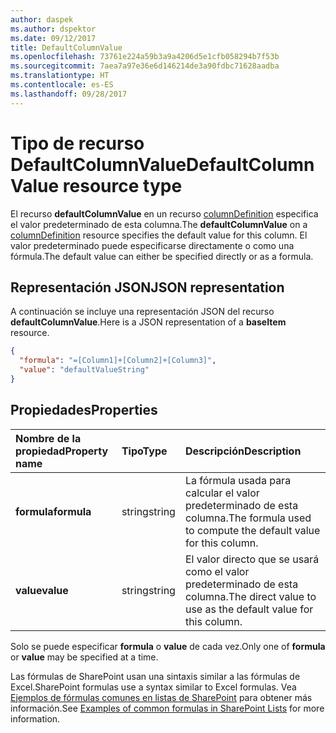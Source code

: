 ```yaml
---
author: daspek
ms.author: dspektor
ms.date: 09/12/2017
title: DefaultColumnValue
ms.openlocfilehash: 73761e224a59b3a9a4206d5e1cfb058294b7f53b
ms.sourcegitcommit: 7aea7a97e36e6d146214de3a90fdbc71628aadba
ms.translationtype: HT
ms.contentlocale: es-ES
ms.lasthandoff: 09/28/2017
---
```

# <a name="defaultcolumnvalue-resource-type"></a><span data-ttu-id="1dbfe-102">Tipo de recurso DefaultColumnValue</span><span class="sxs-lookup"><span data-stu-id="1dbfe-102">DefaultColumnValue resource type</span></span>

<span data-ttu-id="1dbfe-103">El recurso **defaultColumnValue** en un recurso [columnDefinition](columnDefinition.md) especifica el valor predeterminado de esta columna.</span><span class="sxs-lookup"><span data-stu-id="1dbfe-103">The **defaultColumnValue** on a [columnDefinition](columnDefinition.md) resource specifies the default value for this column.</span></span>
<span data-ttu-id="1dbfe-104">El valor predeterminado puede especificarse directamente o como una fórmula.</span><span class="sxs-lookup"><span data-stu-id="1dbfe-104">The default value can either be specified directly or as a formula.</span></span>

## <a name="json-representation"></a><span data-ttu-id="1dbfe-105">Representación JSON</span><span class="sxs-lookup"><span data-stu-id="1dbfe-105">JSON representation</span></span>

<span data-ttu-id="1dbfe-106">A continuación se incluye una representación JSON del recurso **defaultColumnValue**.</span><span class="sxs-lookup"><span data-stu-id="1dbfe-106">Here is a JSON representation of a **baseItem** resource.</span></span>
<!-- { "blockType": "resource", "@type": "microsoft.graph.defaultColumnValue" } -->

```json
{
  "formula": "=[Column1]+[Column2]+[Column3]",
  "value": "defaultValueString"
}
```

## <a name="properties"></a><span data-ttu-id="1dbfe-107">Propiedades</span><span class="sxs-lookup"><span data-stu-id="1dbfe-107">Properties</span></span>

| <span data-ttu-id="1dbfe-108">Nombre de la propiedad</span><span class="sxs-lookup"><span data-stu-id="1dbfe-108">Property name</span></span> | <span data-ttu-id="1dbfe-109">Tipo</span><span class="sxs-lookup"><span data-stu-id="1dbfe-109">Type</span></span>   | <span data-ttu-id="1dbfe-110">Descripción</span><span class="sxs-lookup"><span data-stu-id="1dbfe-110">Description</span></span>
|:--------------|:-------|:----------------------------------------------------
| <span data-ttu-id="1dbfe-111">**formula**</span><span class="sxs-lookup"><span data-stu-id="1dbfe-111">**formula**</span></span>   | <span data-ttu-id="1dbfe-112">string</span><span class="sxs-lookup"><span data-stu-id="1dbfe-112">string</span></span> | <span data-ttu-id="1dbfe-113">La fórmula usada para calcular el valor predeterminado de esta columna.</span><span class="sxs-lookup"><span data-stu-id="1dbfe-113">The formula used to compute the default value for this column.</span></span>
| <span data-ttu-id="1dbfe-114">**value**</span><span class="sxs-lookup"><span data-stu-id="1dbfe-114">**value**</span></span>     | <span data-ttu-id="1dbfe-115">string</span><span class="sxs-lookup"><span data-stu-id="1dbfe-115">string</span></span> | <span data-ttu-id="1dbfe-116">El valor directo que se usará como el valor predeterminado de esta columna.</span><span class="sxs-lookup"><span data-stu-id="1dbfe-116">The direct value to use as the default value for this column.</span></span>

<span data-ttu-id="1dbfe-117">Solo se puede especificar **formula** o **value** de cada vez.</span><span class="sxs-lookup"><span data-stu-id="1dbfe-117">Only one of **formula** or **value** may be specified at a time.</span></span>

<span data-ttu-id="1dbfe-118">Las fórmulas de SharePoint usan una sintaxis similar a las fórmulas de Excel.</span><span class="sxs-lookup"><span data-stu-id="1dbfe-118">SharePoint formulas use a syntax similar to Excel formulas.</span></span>
<span data-ttu-id="1dbfe-119">Vea [Ejemplos de fórmulas comunes en listas de SharePoint][SPFormulas] para obtener más información.</span><span class="sxs-lookup"><span data-stu-id="1dbfe-119">See [Examples of common formulas in SharePoint Lists][SPFormulas] for more information.</span></span>

[SPFormulas]: https://support.office.com/en-us/article/Examples-of-common-formulas-in-SharePoint-Lists-d81f5f21-2b4e-45ce-b170-bf7ebf6988b3


<!-- {
  "type": "#page.annotation",
  "description": "",
  "keywords": "",
  "section": "documentation",
  "tocPath": "Resources/DefaultColumnValue"
} -->
